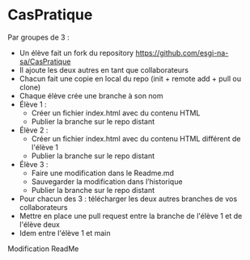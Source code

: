 # CasPratique

Par groupes de 3 :
- Un élève fait un fork du repository https://github.com/esgi-na-sa/CasPratique
- Il ajoute les deux autres en tant que collaborateurs
- Chacun fait une copie en local du repo (init + remote add + pull ou clone)
- Chaque élève crée une branche à son nom
- Élève 1 :
  - Créer un fichier index.html avec du contenu HTML
  - Publier la branche sur le repo distant
- Élève 2 :
  - Créer un fichier index.html avec du contenu HTML différent de l'élève 1
  - Publier la branche sur le repo distant
- Élève 3 :
  - Faire une modification dans le Readme.md
  - Sauvegarder la modification dans l’historique
  - Publier la branche sur le repo distant
- Pour chacun des 3 : télécharger les deux autres branches de vos collaborateurs
- Mettre en place une pull request entre la branche de l'élève 1 et de l'élève deux
- Idem entre l'élève 1 et main

Modification ReadMe
